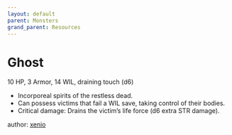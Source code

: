 ```yaml
---
layout: default
parent: Monsters
grand_parent: Resources
---
```

# Ghost
10 HP, 3 Armor, 14 WIL, draining touch (d6)  
- Incorporeal spirits of the restless dead.  
- Can possess victims that fail a WIL save, taking control of their bodies.  
- Critical damage: Drains the victim’s life force (d6 extra STR damage).  

author: [xenio](https://xenioinabottle.blogspot.com) 
